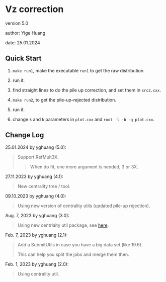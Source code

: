 # Vz correction

version 5.0

author: Yige Huang

date: 25.01.2024

## Quick Start

1. `make run1`, make the executable `run1` to get the raw distribution.

2. run it.

3. find straight lines to do the pile up correction, and set them in `src2.cxx`.

4. `make run2`, to get the pile-up-rejected distribution.

5. run it.

6. change `k` and `b` parameters in `plot.cxx` and `root -l -b -q plot.cxx`.

## Change Log

25.01.2024 by yghuang (5.0):

> Support RefMult3X.
>
>> When do fit, one more argument is needed, 3 or 3X.

27.11.2023 by yghuang (4.1):

> New centrality tree / tool.

09.10.2023 by yghuang (4.0):

> Using new version of centrality utils (updated pile-up rejection).

Aug. 7, 2023 by yghuang (3.0):

> Using new centrlaity util package, see [here](https://github.com/LearnerYme/CentralityUtils.git).

Feb. 7, 2023 by yghuang (2.1):

> Add a SubmitUtils in case you have a big data set (like 19.6).
>
> This can help you split the jobs and merge them then.

Feb. 1, 2023 by yghuang (2.0):

> Using centrality util.

